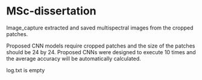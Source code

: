 # MSc-dissertation

Image_capture extracted and saved multispectral images from the cropped patches.

Proposed CNN models require cropped patches and the size of the patches should be 24 by 24. 
Proposed CNNs were designed to execute 10 times and the average accuracy will be automatically calculated. 

log.txt is empty
